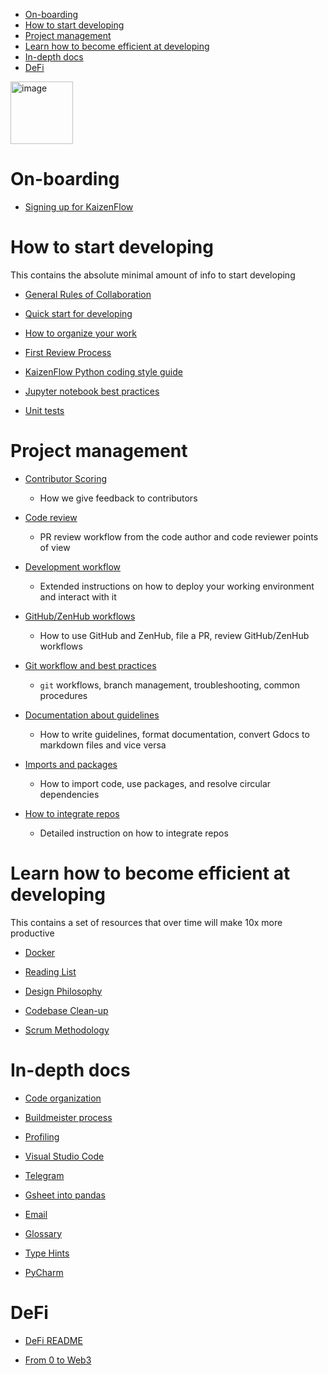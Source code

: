 
<!-- toc -->

- [On-boarding](#on-boarding)
- [How to start developing](#how-to-start-developing)
- [Project management](#project-management)
- [Learn how to become efficient at developing](#learn-how-to-become-efficient-at-developing)
- [In-depth docs](#in-depth-docs)
- [DeFi](#defi)

<!-- tocstop -->

<img width="100" alt="image" src="https://user-images.githubusercontent.com/33238329/216777823-851b28ed-7d7a-4b52-9d71-ab38d146edc3.png">

# On-boarding

- [Signing up for KaizenFlow](/docs/onboarding/kaizenflow.signing_up.how_to_guide.md)

# How to start developing

This contains the absolute minimal amount of info to start developing

- [General Rules of Collaboration](/docs/work_organization/all.team_collaboration.how_to_guide.md)

- [Quick start for developing](/docs/onboarding/kaizenflow.set_up_development_environment.how_to_guide.md)

- [How to organize your work](/docs/work_organization/kaizenflow.organize_your_work.how_to_guide.md)

- [First Review Process](/docs/coding/all.submit_code_for_review.how_to_guide.md)

- [KaizenFlow Python coding style guide](/docs/coding/all.coding_style.how_to_guide.md)

- [Jupyter notebook best practices](/docs/coding/all.jupyter_notebook.how_to_guide.md)

- [Unit tests](/docs/coding/all.write_unit_tests.how_to_guide.md)

# Project management

- [Contributor Scoring](/docs/work_organization/all.contributor_scoring.how_to_guide.md)
  - How we give feedback to contributors

- [Code review](/docs/coding/all.code_review.how_to_guide.md)
  - PR review workflow from the code author and code reviewer points of view

- [Development workflow](/docs/work_tools/all.development.how_to_guide.md)
  - Extended instructions on how to deploy your working environment and interact
    with it

- [GitHub/ZenHub workflows](/docs/work_organization/all.use_github_and_zenhub.how_to_guide.md)
  - How to use GitHub and ZenHub, file a PR, review GitHub/ZenHub workflows

- [Git workflow and best practices](/docs/work_tools/all.git.how_to_guide.md)
  - `git` workflows, branch management, troubleshooting, common procedures

- [Documentation about guidelines](/docs/documentation_meta/all.writing_docs.how_to_guide.md)
  - How to write guidelines, format documentation, convert Gdocs to markdown
    files and vice versa

- [Imports and packages](/docs/coding/all.imports_and_packages.how_to_guide.md)
  - How to import code, use packages, and resolve circular dependencies

- [How to integrate repos](/docs/coding/all.integrate_repos.how_to_guide.md)
  - Detailed instruction on how to integrate repos

# Learn how to become efficient at developing

This contains a set of resources that over time will make 10x more productive

- [Docker](/docs/work_tools/all.docker.how_to_guide.md)

- [Reading List](/docs/general_background/all.reading_list.reference.md)

- [Design Philosophy](/docs/coding/all.code_design.how_to_guide.md)

- [Codebase Clean-up](/docs/work_tools/all.codebase_clean_up.how_to_guide.md)

- [Scrum Methodology](/docs/work_organization/all.scrum.explanation.md)

# In-depth docs

- [Code organization](/docs/kaizenflow/all.amp_code_organization.reference.md)

- [Buildmeister process](/docs/work_organization/all.buildmeister.how_to_guide.md)

- [Profiling](/docs/coding/all.profiling.how_to_guide.md)

- [Visual Studio Code](/docs/work_tools/all.visual_studio_code.how_to_guide.md)

- [Telegram](/docs/onboarding/all.communicate_in_telegram.how_to_guide.md)

- [Gsheet into pandas](/docs/coding/all.gsheet_into_pandas.how_to_guide.md)

- [Email](/docs/onboarding/all.organize_email.how_to_guide.md)

- [Glossary](/docs/general_background/all.glossary.reference.md)

- [Type Hints](/docs/coding/all.type_hints.how_to_guide.md)

- [PyCharm](/docs/work_tools/all.pycharm.how_to_guide.md)

# DeFi

- [DeFi README](/defi/README.md)

- [From 0 to Web3](/defi/From_0_to_Web3.md)

